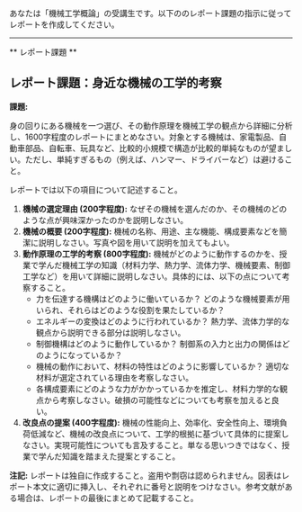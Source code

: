あなたは「機械工学概論」の受講生です。以下ののレポート課題の指示に従ってレポートを作成してください。

---------------------------------------
** レポート課題 **

## レポート課題：身近な機械の工学的考察

**課題:**

身の回りにある機械を一つ選び、その動作原理を機械工学の観点から詳細に分析し、1600字程度のレポートにまとめなさい。対象とする機械は、家電製品、自動車部品、自転車、玩具など、比較的小規模で構造が比較的単純なものが望ましい。ただし、単純すぎるもの（例えば、ハンマー、ドライバーなど）は避けること。

レポートでは以下の項目について記述すること。

1. **機械の選定理由 (200字程度):**  なぜその機械を選んだのか、その機械のどのような点が興味深かったのかを説明しなさい。
2. **機械の概要 (200字程度):**  機械の名称、用途、主な機能、構成要素などを簡潔に説明しなさい。写真や図を用いて説明を加えてもよい。
3. **動作原理の工学的考察 (800字程度):**  機械がどのように動作するのかを、授業で学んだ機械工学の知識（材料力学、熱力学、流体力学、機械要素、制御工学など）を用いて詳細に説明しなさい。具体的には、以下の点について考察すること。
    * 力を伝達する機構はどのように働いているか？ どのような機械要素が用いられ、それらはどのような役割を果たしているか？
    * エネルギーの変換はどのように行われているか？ 熱力学、流体力学的な観点から説明できる部分は説明しなさい。
    * 制御機構はどのように動作しているか？ 制御系の入力と出力の関係はどのようになっているか？
    * 機械の動作において、材料の特性はどのように影響しているか？ 適切な材料が選定されている理由を考察しなさい。
    * 各構成要素にどのような力がかかっているかを推定し、材料力学的な観点から考察しなさい。破損の可能性などについても考察を加えると良い。
4. **改良点の提案 (400字程度):**  機械の性能向上、効率化、安全性向上、環境負荷低減など、機械の改良点について、工学的根拠に基づいて具体的に提案しなさい。実現可能性についても言及すること。単なる思いつきではなく、授業で学んだ知識を踏まえた提案とすること。


**注記:** レポートは独自に作成すること。盗用や剽窃は認められません。図表はレポート本文に適切に挿入し、それぞれに番号と説明をつけなさい。参考文献がある場合は、レポートの最後にまとめて記載すること。
